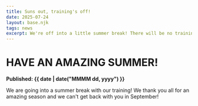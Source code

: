 ```yaml
---
title: Suns out, training's off!
date: 2025-07-24
layout: base.njk
tags: news
excerpt: We're off into a little summer break! There will be no trainings til August 30!
---
```



# HAVE AN AMAZING SUMMER!

**Published: {{ date | date("MMMM dd, yyyy") }}**

We are going into a summer break with our training! We thank you all for an amazing season and we can't get back with you in September!
